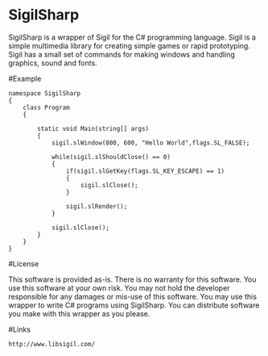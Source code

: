 # SigilSharp

SigilSharp is a wrapper of Sigil for the C# programming language. Sigil is a simple multimedia library for creating simple games or rapid prototyping. Sigil has a small set of commands for making windows and handling graphics, sound and fonts.


#Example
```
namespace SigilSharp
{
    class Program 
    {
       
        static void Main(string[] args)
        {
            sigil.slWindow(800, 600, "Hello World",flags.SL_FALSE);
            
            while(sigil.slShouldClose() == 0)
            {
                if(sigil.slGetKey(flags.SL_KEY_ESCAPE) == 1)
                {
                    sigil.slClose();
                }

                sigil.slRender();
            }

            sigil.slClose();
        }
    }
}

```

#License

This software is provided as-is. There is no warranty for this software. You use this software at your
own risk. You may not hold the developer responsible for any damages or mis-use
of this software. You may use this wrapper to write C# programs using SigilSharp. You can distribute software you make with this wrapper as you please. 


#Links
```
http://www.libsigil.com/
```
